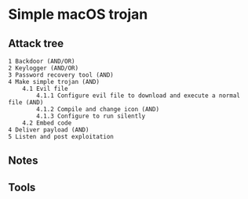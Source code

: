 # Simple macOS trojan

## Attack tree
```text
1 Backdoor (AND/OR)
2 Keylogger (AND/OR)
3 Password recovery tool (AND)
4 Make simple trojan (AND)
    4.1 Evil file
        4.1.1 Configure evil file to download and execute a normal file (AND)
        4.1.2 Compile and change icon (AND)
        4.1.3 Configure to run silently
    4.2 Embed code
4 Deliver payload (AND)
5 Listen and post exploitation
```

## Notes


## Tools
